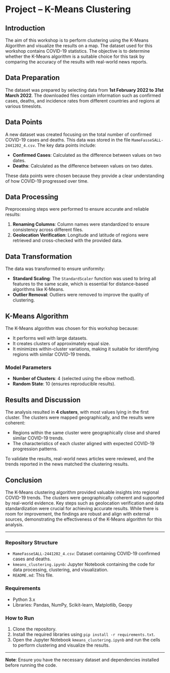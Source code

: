 # Project – K-Means Clustering

## Introduction
The aim of this workshop is to perform clustering using the K-Means Algorithm and visualize the results on a map. The dataset used for this workshop contains COVID-19 statistics. The objective is to determine whether the K-Means algorithm is a suitable choice for this task by comparing the accuracy of the results with real-world news reports.

## Data Preparation
The dataset was prepared by selecting data from **1st February 2022 to 31st March 2022**. The downloaded files contain information such as confirmed cases, deaths, and incidence rates from different countries and regions at various timeslots. 

## Data Points
A new dataset was created focusing on the total number of confirmed COVID-19 cases and deaths. This data was stored in the file `MameFasseSALL-2441202_4.csv`. The key data points include:
- **Confirmed Cases**: Calculated as the difference between values on two dates.
- **Deaths**: Calculated as the difference between values on two dates.

These data points were chosen because they provide a clear understanding of how COVID-19 progressed over time.

## Data Processing
Preprocessing steps were performed to ensure accurate and reliable results:
1. **Renaming Columns**: Column names were standardized to ensure consistency across different files.
2. **Geolocation Verification**: Longitude and latitude of regions were retrieved and cross-checked with the provided data.

## Data Transformation
The data was transformed to ensure uniformity:
- **Standard Scaling**: The `StandardScaler` function was used to bring all features to the same scale, which is essential for distance-based algorithms like K-Means.
- **Outlier Removal**: Outliers were removed to improve the quality of clustering.

## K-Means Algorithm
The K-Means algorithm was chosen for this workshop because:
- It performs well with large datasets.
- It creates clusters of approximately equal size.
- It minimizes within-cluster variations, making it suitable for identifying regions with similar COVID-19 trends.

### Model Parameters
- **Number of Clusters**: 4 (selected using the elbow method).
- **Random State**: 10 (ensures reproducible results).


## Results and Discussion
The analysis resulted in **4 clusters**, with most values lying in the first cluster. The clusters were mapped geographically, and the results were coherent:
- Regions within the same cluster were geographically close and shared similar COVID-19 trends.
- The characteristics of each cluster aligned with expected COVID-19 progression patterns.

To validate the results, real-world news articles were reviewed, and the trends reported in the news matched the clustering results.

## Conclusion
The K-Means clustering algorithm provided valuable insights into regional COVID-19 trends. The clusters were geographically coherent and supported by real-world evidence. Key steps such as geolocation verification and data standardization were crucial for achieving accurate results. While there is room for improvement, the findings are robust and align with external sources, demonstrating the effectiveness of the K-Means algorithm for this analysis.

---

### Repository Structure
- `MameFasseSALL-2441202_4.csv`: Dataset containing COVID-19 confirmed cases and deaths.
- `kmeans_clustering.ipynb`: Jupyter Notebook containing the code for data processing, clustering, and visualization.
- `README.md`: This file.

### Requirements
- Python 3.x
- Libraries: Pandas, NumPy, Scikit-learn, Matplotlib, Geopy

### How to Run
1. Clone the repository.
2. Install the required libraries using `pip install -r requirements.txt`.
3. Open the Jupyter Notebook `kmeans_clustering.ipynb` and run the cells to perform clustering and visualize the results.

---

**Note**: Ensure you have the necessary dataset and dependencies installed before running the code.